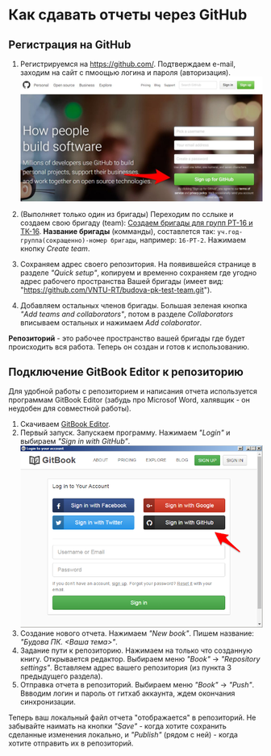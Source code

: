 # Как сдавать отчеты через GitHub

## Регистрация на GitHub

1. Регистрируемся на [https:\/\/github.com\/](https://github.com/). Подтверждаем e-mail, заходим на сайт с пмоощью логина и пароля \(авторизация\).
  ![](/assets/R1.jpg)
2. \(Выполняет только один из бригады\) Переходим по сслыке и создаем свою бригаду \(team\): [Создаем бригады для групп РТ-16 и ТК-16](https://classroom.github.com/group-assignment-invitations/10d072cb6fd1f4816f4eed8d12bc0f08). **Название бригады** \(комманды\), составлется так: `уч.год-группа(сокращенно)-номер бригады`, например: `16-РТ-2`. Нажимаем кнопку _Create team_.

3. Сохраняем адрес своего репозитория. На появившейся странице в разделе _"Quick setup"_, копируем и временно сохраняем где угодно адрес рабочего пространства Вашей бригады \(имеет вид: "[https:\/\/github.com\/VNTU-RT\/budova-pk-test-team.git](https://github.com/VNTU-RT/budova-pk-test-team.git)"\).

4. Добавляем остальных членов бригады. Большая зеленая кнопка _"Add teams and collaborators"_, потом в разделе _Collaborators_ вписываем остальных и нажимаем _Add colaborator_.


**Репозиторий** - это рабочее пространство вашей бригады где будет происходить вся работа. Теперь он создан и готов к использованию.

## Подключение GitBook Editor к репозиторию

Для удобной работы с репозиторием и написания отчета используется программам GitBook Editor \(забудь про Microsof Word, халявщик - он неудобен для совместной работы\).

1. Скачиваем [GitBook Editor](https://www.gitbook.com/editor).
2. Первый запуск. Запускаем программу. Нажимаем _"Login"_ и выбираем _"Sign in with GitHub"_.
  ![](/assets/GB2.png)
3. Создание нового отчета. Нажимаем _"New book"_. Пишем название: _"Будова ПК. &lt;Ваша тема&gt;"_.
4. Задание пути к репозиторию. Нажимаем на только что созданную книгу. Открывается редактор. Выбираем меню _"Book"_ -&gt; _"Repository settings"_. Вставляем адрес вашего репозитория \(из пункта 3 предыдущего раздела\).
5. Отправка отчета в репозиторий. Выбираем меню _"Book"_ -> _"Push"_. Ввводим логин и пароль от гитхаб аккаунта, ждем окончания синхронизации.

Теперь ваш локальный файл отчета "отображается" в репозиторий. Не забывайте наимать на кнопки _"Save"_ - когда хотите сохранить сделанные изменения локально, и _"Publish"_ (рядом с ней) - когда хотите отправить их в репозиторий.